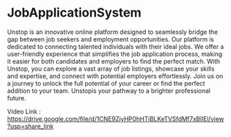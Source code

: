 # JobApplicationSystem

Unstop is an innovative online platform designed to seamlessly bridge the gap between job seekers and employment opportunities. Our
platform is dedicated to connecting talented individuals with their ideal jobs. We offer a user-friendly experience that simplifies the job application process, making it easier for both candidates and employers to find the perfect match. With Unstop, you can explore a vast array of job listings, showcase your skills and expertise, and connect with potential employers effortlessly. Join us on a journey to unlock the full potential of your career or find the perfect addition to your team. 
Unstopis your pathway to a brighter professional future.

Video Link : https://drive.google.com/file/d/1CNE9ZjyHP0hHTjBLKeTVSfdMf7xBIIEl/view?usp=share_link
